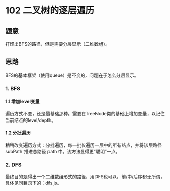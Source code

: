 # 102 二叉树的逐层遍历

## 题意

打印出BFS的路径，但是需要分层显示（二维数组）。

## 思路

BFS的基本框架（使用queue）是不变的，问题在于怎么分层显示。

### 1. BFS

#### 1.1 增加level变量

遍历方式不变，还是最基础那种。需要在TreeNode类的基础上增加变量，以记住当前结点的level/depth。

#### 1.2 分批遍历

稍稍改变遍历方式：分批遍历，每一批仅遍历一层中的所有结点，并将该层路径 subPath 推进总路径 path 中。该方法显得更“聪明”一点。

### 2. DFS

最终目的是得出一个二维数组形式的路径，用DFS也可以，前/中/后序都无所谓，具体见同目录下的：dfs.js。
